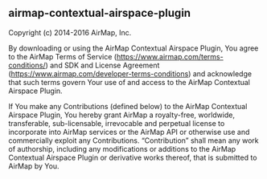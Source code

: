 ## airmap-contextual-airspace-plugin

Copyright (c) 2014-2016 AirMap, Inc.

By downloading or using the AirMap Contextual Airspace Plugin, You agree to the AirMap Terms of Service (https://www.airmap.com/terms-conditions/) and SDK and License Agreement (https://www.airmap.com/developer-terms-conditions) and acknowledge that such terms govern Your use of and access to the AirMap Contextual Airspace Plugin.

If You make any Contributions (defined below) to the AirMap Contextual Airspace Plugin, You hereby grant AirMap a royalty-free, worldwide, transferable, sub-licensable, irrevocable and perpetual license to incorporate into AirMap services or the AirMap API or otherwise use and commercially exploit any Contributions. “Contribution” shall mean any work of authorship, including any modifications or additions to the AirMap Contextual Airspace Plugin or derivative works thereof, that is submitted to AirMap by You.
